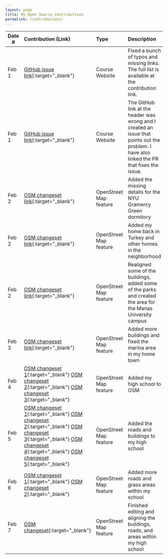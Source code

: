 ```yaml
---
layout: page
title: My Open Source Contributions
permalink: /contributions/
---
```


<!--
Type of the contribution should be "Wikipedia edit", "OpenStreet Map feature", "Documentation", "Course website", "Blog",
"Browse Add-on", etc.

The description should include a brief summary of what you did.

Replace the first row with your own contribution.

-->





| Date #  | Contribution (Link)                                                                       | Type              | Description                                                                                         |
|---------|:------------------------------------------------------------------------------------------|:------------------|:----------------------------------------------------------------------------------------------------|
| Feb 1   | [GitHub issue link](https://github.com/joannakl/ossd_s20/issues/8){:target="_blank"}      | Course Website    |   Fixed a bunch of typos and missing links. The full list is available at the contribution link.    |
| Feb 1   | [GitHub issue link](https://github.com/joannakl/ossd_s20/issues/10){:target="_blank"}     | Course Website    |   The GitHub link at the header was wrong and I created an issue that points out the problem. I have also linked the PR that fixes the issue.    |
| Feb 2   | [OSM changeset link](https://www.openstreetmap.org/changeset/80446062){:target="_blank"}            | OpenStreet Map feature | Added the missing details for the NYU Gramercy Green dormitory |
| Feb 2   | [OSM changeset link](https://www.openstreetmap.org/changeset/80446794){:target="_blank"}            | OpenStreet Map feature | Added my home back in Turkey and other homes in the neighborhood |
| Feb 2   | [OSM changeset link](https://www.openstreetmap.org/changeset/80447169){:target="_blank"}            | OpenStreet Map feature | Realigned some of the buildings, added some of the parks and created the area for the Manas University campus |
| Feb 3   | [OSM changeset link](https://www.openstreetmap.org/changeset/80496095){:target="_blank"}            | OpenStreet Map feature | Added more buildings and fixed the marina area in my home town |
| Feb 4   | [OSM changeset 1](https://www.openstreetmap.org/changeset/80543507){:target="_blank"}  [OSM changeset 2](https://www.openstreetmap.org/changeset/80544486){:target="_blank"}  [OSM changeset 3](https://www.openstreetmap.org/changeset/80548644){:target="_blank"}        | OpenStreet Map feature | Added my high school to OSM |
| Feb 5   | [OSM changeset 1](https://www.openstreetmap.org/changeset/80605092){:target="_blank"} [OSM changeset 2](https://www.openstreetmap.org/changeset/80605608){:target="_blank"} [OSM changeset 3](https://www.openstreetmap.org/changeset/80606051){:target="_blank"} [OSM changeset 4](https://www.openstreetmap.org/changeset/80606341){:target="_blank"} [OSM changeset 5](https://www.openstreetmap.org/changeset/80606837){:target="_blank"}| OpenStreet Map feature | Added the roads and buildings to my high school |
| Feb 6   | [OSM changeset 1](https://www.openstreetmap.org/changeset/80657674){:target="_blank"} [OSM changeset 2](https://www.openstreetmap.org/changeset/80658025){:target="_blank"} | OpenStreet Map feature | Added more roads and grass areas within my school |
| Feb 7   | [OSM changeset](https://www.openstreetmap.org/changeset/80710531){:target="_blank"} | OpenStreet Map feature | Finished editing and aligning the buildings, roads, and areas within my high school |
